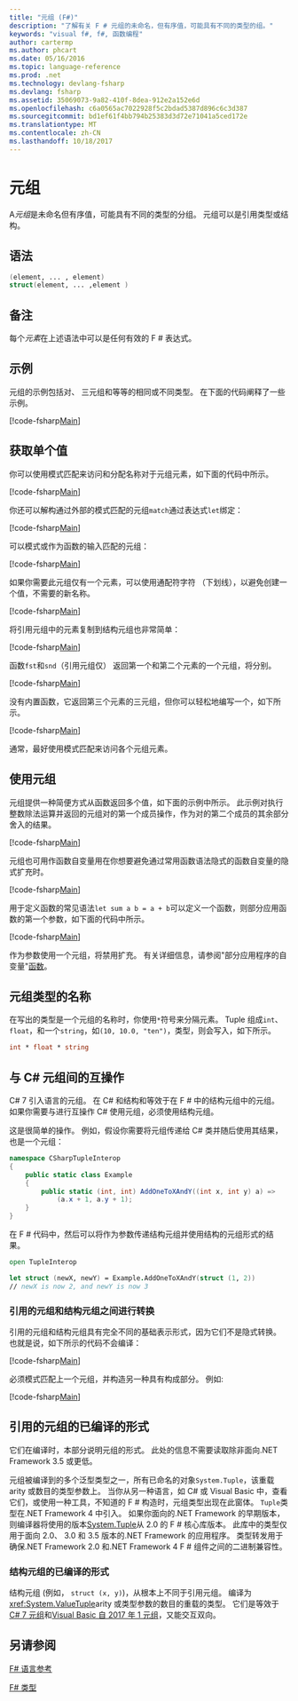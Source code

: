 ```yaml
---
title: "元组 (F#)"
description: "了解有关 F # 元组的未命名，但有序值，可能具有不同的类型的组。"
keywords: "visual f#, f#, 函数编程"
author: cartermp
ms.author: phcart
ms.date: 05/16/2016
ms.topic: language-reference
ms.prod: .net
ms.technology: devlang-fsharp
ms.devlang: fsharp
ms.assetid: 35069073-9a82-410f-8dea-912e2a152e6d
ms.openlocfilehash: c6a0565ac7022928f5c2bdad5387d896c6c3d387
ms.sourcegitcommit: bd1ef61f4bb794b25383d3d72e71041a5ced172e
ms.translationtype: MT
ms.contentlocale: zh-CN
ms.lasthandoff: 10/18/2017
---
```

# <a name="tuples"></a>元组

A*元组*是未命名但有序值，可能具有不同的类型的分组。  元组可以是引用类型或结构。

## <a name="syntax"></a>语法

```fsharp
(element, ... , element)
struct(element, ... ,element )
```
## <a name="remarks"></a>备注
每个*元素*在上述语法中可以是任何有效的 F # 表达式。

## <a name="examples"></a>示例
元组的示例包括对、 三元组和等等的相同或不同类型。 在下面的代码阐释了一些示例。

[!code-fsharp[Main](../../../samples/snippets/fsharp/tuples/basic-examples.fsx#L6-L21)]
    
## <a name="obtaining-individual-values"></a>获取单个值
你可以使用模式匹配来访问和分配名称对于元组元素，如下面的代码中所示。

[!code-fsharp[Main](../../../samples/snippets/fsharp/tuples/basic-examples.fsx#L27-L29)]

你还可以解构通过外部的模式匹配的元组`match`通过表达式`let`绑定：

[!code-fsharp[Main](../../../samples/snippets/fsharp/tuples/basic-examples.fsx#L34-L37)]

可以模式或作为函数的输入匹配的元组：

[!code-fsharp[Main](../../../samples/snippets/fsharp/tuples/basic-examples.fsx#L43-L47)]

如果你需要此元组仅有一个元素，可以使用通配符字符 （下划线），以避免创建一个值，不需要的新名称。

[!code-fsharp[Main](../../../samples/snippets/fsharp/tuples/basic-examples.fsx#L53-L54)]

将引用元组中的元素复制到结构元组也非常简单：

[!code-fsharp[Main](../../../samples/snippets/fsharp/tuples/basic-examples.fsx#L62-L66)]

函数`fst`和`snd`（引用元组仅） 返回第一个和第二个元素的一个元组，将分别。

[!code-fsharp[Main](../../../samples/snippets/fsharp/tuples/basic-examples.fsx#L72-L73)]

没有内置函数，它返回第三个元素的三元组，但你可以轻松地编写一个，如下所示。

[!code-fsharp[Main](../../../samples/snippets/fsharp/tuples/basic-examples.fsx#L78-L78)]

通常，最好使用模式匹配来访问各个元组元素。

## <a name="using-tuples"></a>使用元组
元组提供一种简便方式从函数返回多个值，如下面的示例中所示。 此示例对执行整数除法运算并返回的元组对的第一个成员操作，作为对的第二个成员的其余部分舍入的结果。

[!code-fsharp[Main](../../../samples/snippets/fsharp/tuples/basic-examples.fsx#L83-L86)]

元组也可用作函数自变量用在你想要避免通过常用函数语法隐式的函数自变量的隐式扩充时。

[!code-fsharp[Main](../../../samples/snippets/fsharp/tuples/basic-examples.fsx#L88-L88)]

用于定义函数的常见语法`let sum a b = a + b`可以定义一个函数，则部分应用函数的第一个参数，如下面的代码中所示。

[!code-fsharp[Main](../../../samples/snippets/fsharp/tuples/basic-examples.fsx#L90-L94)]

作为参数使用一个元组，将禁用扩充。 有关详细信息，请参阅"部分应用程序的自变量"[函数](functions/index.md)。

## <a name="names-of-tuple-types"></a>元组类型的名称
在写出的类型是一个元组的名称时，你使用`*`符号来分隔元素。 Tuple 组成`int`、 `float`，和一个`string`，如`(10, 10.0, "ten")`，类型，则会写入，如下所示。

```fsharp
int * float * string
```

## <a name="interoperation-with-c-tuples"></a>与 C# 元组间的互操作

C# 7 引入语言的元组。  在 C# 和结构和等效于在 F # 中的结构元组中的元组。  如果你需要与进行互操作 C# 使用元组，必须使用结构元组。

这是很简单的操作。  例如，假设你需要将元组传递给 C# 类并随后使用其结果，也是一个元组：

```csharp
namespace CSharpTupleInterop
{
    public static class Example
    {
        public static (int, int) AddOneToXAndY((int x, int y) a) =>
            (a.x + 1, a.y + 1);
    }
}
```

在 F # 代码中，然后可以将作为参数传递结构元组并使用结构的元组形式的结果。

```fsharp
open TupleInterop

let struct (newX, newY) = Example.AddOneToXAndY(struct (1, 2))
// newX is now 2, and newY is now 3
```

### <a name="converting-between-reference-tuples-and-struct-tuples"></a>引用的元组和结构元组之间进行转换

引用的元组和结构元组具有完全不同的基础表示形式，因为它们不是隐式转换。  也就是说，如下所示的代码不会编译：

[!code-fsharp[Main](../../../samples/snippets/fsharp/tuples/interop.fsx#L5-L12)]

必须模式匹配上一个元组，并构造另一种具有构成部分。  例如: 

[!code-fsharp[Main](../../../samples/snippets/fsharp/tuples/interop.fsx#L18-L22)]

## <a name="compiled-form-of-reference-tuples"></a>引用的元组的已编译的形式
它们在编译时，本部分说明元组的形式。  此处的信息不需要读取除非面向.NET Framework 3.5 或更低。

元组被编译到的多个泛型类型之一，所有已命名的对象`System.Tuple`，该重载 arity 或数目的类型参数上。 当你从另一种语言，如 C# 或 Visual Basic 中，查看它们，或使用一种工具，不知道的 F # 构造时，元组类型出现在此窗体。 `Tuple`类型在.NET Framework 4 中引入。 如果你面向的.NET Framework 的早期版本，则编译器将使用的版本[System.Tuple](https://msdn.microsoft.com/library/5ac7953d-acdc-4a58-bfb7-c1f6406c0fa3)从 2.0 的 F # 核心库版本。 此库中的类型仅用于面向 2.0、 3.0 和 3.5 版本的.NET Framework 的应用程序。 类型转发用于确保.NET Framework 2.0 和.NET Framework 4 F # 组件之间的二进制兼容性。

### <a name="compiled-form-of-struct-tuples"></a>结构元组的已编译的形式

结构元组 (例如， `struct (x, y)`)，从根本上不同于引用元组。  编译为<xref:System.ValueTuple>arity 或类型参数的数目的重载的类型。  它们是等效于[C# 7 元组](../../csharp/tuples.md)和[Visual Basic 自 2017 年 1 元组](../../visual-basic/programming-guide/language-features/data-types/tuples.md)，又能交互双向。

## <a name="see-also"></a>另请参阅
[F# 语言参考](index.md)

[F# 类型](fsharp-types.md)
